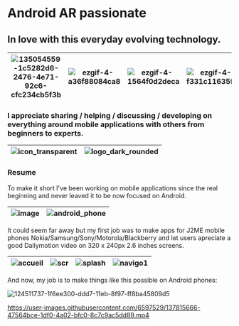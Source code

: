 # Android AR passionate
## In love with this everyday evolving technology.

| ![135054559-1c5282d6-2476-4e71-92c6-cfc234cb5f3b](https://user-images.githubusercontent.com/6597529/137602613-0efe2991-2f14-4eb1-93b6-41e2b4825b02.gif) | ![ezgif-4-a36f88084ca8](https://user-images.githubusercontent.com/6597529/137602616-1493ba7d-8f40-449f-8d47-e1a4f140a3c9.gif) | ![ezgif-4-1564f0d2deca](https://user-images.githubusercontent.com/6597529/137602973-c8059bf2-e913-4d43-bc22-d3c9586b7920.gif) | ![ezgif-4-f331c11635f2](https://user-images.githubusercontent.com/6597529/137602892-87977a12-2a85-4be8-ba5a-f4fdc1e4e403.gif) |
| - | - | - | - |

### I appreciate sharing / helping / discussing / developing on everything around mobile applications with others from beginners to experts.
| ![icon_transparent](https://user-images.githubusercontent.com/6597529/137603347-7d187fff-3929-472e-8ad8-078191a1371a.png) | ![logo_dark_rounded](https://user-images.githubusercontent.com/6597529/137603281-383d2212-af0e-483e-a32b-2ea237ba87d8.png) |
| - | - |

### Resume
To make it short I've been working on mobile applications since the real beginning and never leaved it to be now focused on Android.

| ![image](https://user-images.githubusercontent.com/6597529/137601986-f1838edb-9c92-4b3b-af36-036d6ed3c2fc.png) | ![android_phone](https://user-images.githubusercontent.com/6597529/137603445-1960f6a6-79c5-4b2a-9207-bb267ef16539.png) |
| - | - |


It could seem far away but my first job was to make apps for J2ME mobile phones Nokia/Samsung/Sony/Motorola/Blackberry and let users apreciate a good Dailymotion video on 320 x 240px 2.6 inches screens.

| ![accueil](https://user-images.githubusercontent.com/6597529/137602417-cc6156ec-9e3e-4d9f-868f-8939c5ce7557.jpg) | ![scr](https://user-images.githubusercontent.com/6597529/137602243-d0a9d646-eb1a-4e47-84b6-4f7ab3a657c4.jpg) | ![splash](https://user-images.githubusercontent.com/6597529/137602335-1b6dcfcf-6548-469d-89dd-3914d2e1ec29.png) | ![navigo1](https://user-images.githubusercontent.com/6597529/137602434-5d6bacff-eee2-4da1-affe-d99fef07b2ec.png) |
| - | - | - | - |

And now, my job is to make things like this possible on Android phones:

![124511737-1f6ee300-ddd7-11eb-8f97-ff8ba45809d5](https://user-images.githubusercontent.com/6597529/137603455-5192575c-1960-482e-a89c-c9dbf990d1b9.gif)

https://user-images.githubusercontent.com/6597529/137815666-47564bce-1df0-4a02-bfc0-8c7c9ac5dd89.mp4



